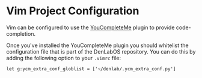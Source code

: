 # Vim Project Configuration

Vim can be configured to use the [YouCompleteMe](https://github.com/ycm-core/YouCompleteMe)
plugin to provide code-completion.

Once you've installed the YouCompleteMe plugin you should whitelist the
configuration file that is part of the DenLabOS repository. You can
do this by adding the following option to your `.vimrc` file:

```vim
let g:ycm_extra_conf_globlist = ['~/denlab/.ycm_extra_conf.py']
```
